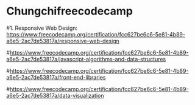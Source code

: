 # Chungchifreecodecamp

#1. Responsive Web Design: https://www.freecodecamp.org/certification/fcc627be6c6-5e81-4b89-a6e5-2ac7de53817a/responsive-web-design

#https://www.freecodecamp.org/certification/fcc627be6c6-5e81-4b89-a6e5-2ac7de53817a/javascript-algorithms-and-data-structures

#https://www.freecodecamp.org/certification/fcc627be6c6-5e81-4b89-a6e5-2ac7de53817a/front-end-libraries

#https://www.freecodecamp.org/certification/fcc627be6c6-5e81-4b89-a6e5-2ac7de53817a/data-visualization
